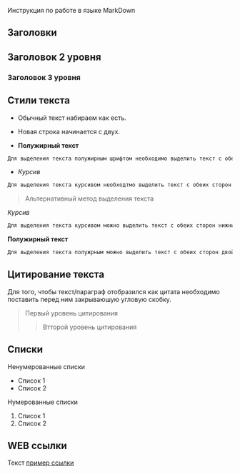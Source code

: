Инструкция по работе в языке MarkDown
## Заголовки

## Заголовок 2 уровня
### Заголовок 3 уровня

## Стили текста

* Обычный текст набираем как есть.

* Новая строка начинается с двух.

* **Полужирный текст** 
```sh
Для выделения текста полужирным шрифтом необходимо выделить текст с обеих сторон двумя звездочками без пробелов **текст**.
```

* *Курсив*
```sh
Для выделения текста курсивом необходтмо выделить текст с обеих сторон одной звездочкой без пробелов *текст*.
```
> Альтернативный метод выделения текста

_Курсив_
```sh
Для выделения текста курсивом можно выделить текст с обеих сторон нижним подчеркиванием без пробела _текст_.
```
__Полужирный текст__
```sh
Для выделения текста полужрным можно выделить текст с обеих сторон двойным нижним подчеркиванием без пробела __текст__.
```

## Цитирование текста

Для того, чтобы текст/параграф отобразился как цитата необходимо поставить перед ним закрываюшую угловую скобку.

> Первый уровень цитирования
>> Втторой уровень цитирования

## Списки

Ненумерованные списки
* Список 1
* Список 2

Нумерованные списки
1. Список 1
2. Список 2

## WEB ссылки
Текст [пример ссылки]("http.example.com "Вспылвающая подсказка")
